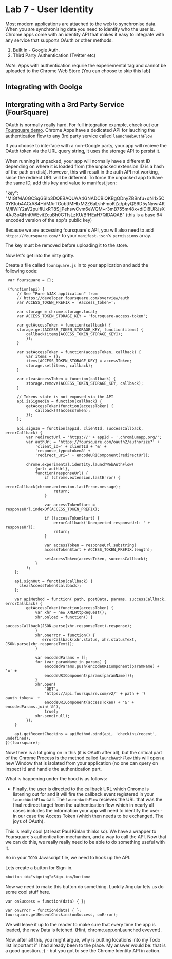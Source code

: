 Lab 7 - User Identity
=====================

Most modern applications are attached to the web to synchronise data.  When you are synchronising data you need to identify who the user is.  Chrome apps come with an identity API that makes it easy to integrate with any service that supports OAuth or other methods.

1.  Built in - Google Auth.
2.  Third Party Authentication (Twitter etc)

*Note*: Apps with authentication requrie the experiemental tag and cannot be uploaded to the Chrome Web Store [You can choose to skip this lab]

Integrating with Goolge
-----------------------




Intergrating with a 3rd Party Service (FourSquare)
-----------------------------------------------

OAuth is normally really hard.  For full integration example, check out our [Foursquare demo](https://github.com/GoogleChrome/chrome-app-samples/tree/master/appsquare).  Chrome Apps have a dedicated API for lauching the authentication flow to any 3rd party service called `launchWebAuthFlow`

If you choose to interface with a non-Google party, your app will recieve the OAuth token via the URL query string, it uses the storage API to persist it.

When running it unpacked, your app will normally have a different ID depending on where it is loaded from (the unpacked extension ID is a hash of the path on disk). However, this will result in the auth API not working, since the redirect URL will be different. To force the unpacked app to have the same ID, add this key and value to manifest.json:

"key": "MIGfMA0GCSqGSIb3DQEBAQUAA4GNADCBiQKBgQDnyZBBnfu+qNi1x5C0YKIob4ACrA84HdMArTGobttMHIxM2Z6aLshFmoKZa/pbyQS6D5yNywr4KM/llWiY2aV2puIflUxRT8SjjPehswCvm6eWQM+r3mB755m48x+diDl8URJsX4AJ3pQHnKWEvitZcuBh0GTfsLzKU/BfHEaH7QIDAQAB"
(this is a base 64 encoded version of the app's public key)

Because we are accessing foursquare's API, you will also need to add `https://foursquare.com/*` to your `manifest.json`'s `permissions` array. 

The key must be removed before uploading it to the store.

Now let's get into the nitty gritty.

Create a file called `foursquare.js` in to your application and add the following code:

     var foursquare = {};

     (function(api) {
         // See "Pure AJAX application" from
         // https://developer.foursquare.com/overview/auth
         var ACCESS_TOKEN_PREFIX = '#access_token=';

         var storage = chrome.storage.local;
         var ACCESS_TOKEN_STORAGE_KEY = 'foursquare-access-token';

         var getAccessToken = function(callback) {
         storage.get(ACCESS_TOKEN_STORAGE_KEY, function(items) {
             callback(items[ACCESS_TOKEN_STORAGE_KEY]);
             });
         }

         var setAccessToken = function(accessToken, callback) {
             var items = {};
             items[ACCESS_TOKEN_STORAGE_KEY] = accessToken;
             storage.set(items, callback);
         }

         var clearAccessToken = function(callback) {
             storage.remove(ACCESS_TOKEN_STORAGE_KEY, callback);
         }

         // Tokens state is not exposed via the API
         api.isSignedIn = function(callback) {
             getAccessToken(function(accessToken) {
                 callback(!!accessToken);
             });
         };  
   
         api.signIn = function(appId, clientId, successCallback, errorCallback) {
             var redirectUrl = 'https://' + appId + '.chromiumapp.org/';
             var authUrl = 'https://foursquare.com/oauth2/authorize?' +
                 'client_id=' + clientId + '&' +
                 'response_type=token&' +
                 'redirect_uri=' + encodeURIComponent(redirectUrl);
         
             chrome.experimental.identity.launchWebAuthFlow(
                 {url: authUrl},
                 function(responseUrl) {
                     if (chrome.extension.lastError) {
                         errorCallback(chrome.extension.lastError.message);
                         return;
                     }

                     var accessTokenStart = responseUrl.indexOf(ACCESS_TOKEN_PREFIX);

                     if (!accessTokenStart) {
                         errorCallback('Unexpected responseUrl: ' + responseUrl);
                         return;
                     }

                     var accessToken = responseUrl.substring(
                     accessTokenStart + ACCESS_TOKEN_PREFIX.length);

                     setAccessToken(accessToken, successCallback);
                 }
             );
        };

        api.signOut = function(callback) {
          clearAccessToken(callback);
        };

        var apiMethod = function( path, postData, params, successCallback, errorCallback) {
             getAccessToken(function(accessToken) {
                 var xhr = new XMLHttpRequest();
                 xhr.onload = function() {
                    successCallback(JSON.parse(xhr.responseText).response);
                 }
                 xhr.onerror = function() {
                    errorCallback(xhr.status, xhr.statusText, JSON.parse(xhr.responseText));
                 }

                 var encodedParams = [];
                 for (var paramName in params) {
                     encodedParams.push(encodeURIComponent(paramName) + '=' +
                     encodeURIComponent(params[paramName]));
                 }
                 xhr.open(
                     'GET',
                     'https://api.foursquare.com/v2/' + path + '?oauth_token=' +
                     encodeURIComponent(accessToken) + '&' + encodedParams.join('&'),
                     true);
                 xhr.send(null);
             });
        }

        api.getRecentCheckins = apiMethod.bind(api, 'checkins/recent', undefined);
    })(foursquare);

Now there is a lot going on in this (it is OAuth after all), but the critical part of the Chrome Process is the method called `launchAuthFlow` this will open a new Window that is isolated from your application (no one can query on inspect it) and handle the authentication part.

What is happening under the hood is as follows:

* Finally, the user is directed to the callback URL which Chrome is listening out for and it will fire the callback event registered in your `launchAuthFlow` call.  The `launchAuthFlow` recieves the URL that was the final redirect target from the authentication flow which in nearly all cases includes the information your app will need to identify the user - in our case the Access Token (which then needs to be exchanged.  The joys of OAuth).

This is really cool (at least Paul Kinlan thinks so).  We have a wrapper to Foursquare's authentication mechanism, and a way to call the API.  Now that we can do this, we really really need to be able to do something useful with it.

So in your `TODO` Javascript file, we need to hook up the API.

Lets create a button for Sign-in.

    <button id="signing">Sign-in</button>

Now we need to make this button do something.  Luckily Angular lets us do some cool stuff here.

    var onSuccess = function(data) { };

    var onError = function(data) { };
    foursquare.getRecentCheckins(onSuccess, onError);

We will leave it up to the reader to make sure that every time the app is loaded, the new Data is fetched. (Hint, chrome.app.onLaunched evevent).

Now, after all this, you might argue, why is putting locations into my Todo list important if I had already been to the place.  My answer would be: that is a good question. ;) - but you got to see the Chrome Identity API in action.
